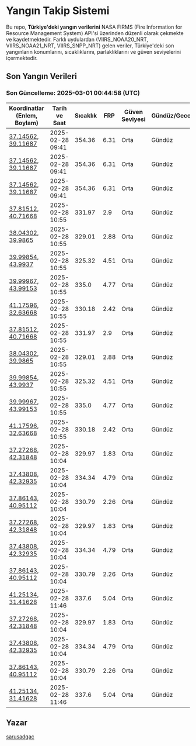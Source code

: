 # Yangın Takip Sistemi

Bu repo, **Türkiye'deki yangın verilerini** NASA FIRMS (Fire Information for Resource Management System) API'si üzerinden düzenli olarak çekmekte ve kaydetmektedir. Farklı uydulardan (VIIRS_NOAA20_NRT, VIIRS_NOAA21_NRT, VIIRS_SNPP_NRT) gelen veriler, Türkiye'deki son yangınların konumlarını, sıcaklıklarını, parlaklıklarını ve güven seviyelerini içermektedir.

## Son Yangın Verileri
### Son Güncelleme: 2025-03-01 00:44:58 (UTC)

| Koordinatlar (Enlem, Boylam) | Tarih ve Saat | Sıcaklık | FRP | Güven Seviyesi | Gündüz/Gece |
|-----------------------------|----------------|----------|-----|----------------|-------------|
| [37.14562, 39.11687](https://www.google.com/maps?q=37.14562,39.11687) | 2025-02-28 09:41 | 354.36 | 6.31 | Orta | Gündüz |
| [37.14562, 39.11687](https://www.google.com/maps?q=37.14562,39.11687) | 2025-02-28 09:41 | 354.36 | 6.31 | Orta | Gündüz |
| [37.14562, 39.11687](https://www.google.com/maps?q=37.14562,39.11687) | 2025-02-28 09:41 | 354.36 | 6.31 | Orta | Gündüz |
| [37.81512, 40.71668](https://www.google.com/maps?q=37.81512,40.71668) | 2025-02-28 10:55 | 331.97 | 2.9 | Orta | Gündüz |
| [38.04302, 39.9865](https://www.google.com/maps?q=38.04302,39.9865) | 2025-02-28 10:55 | 329.01 | 2.88 | Orta | Gündüz |
| [39.99854, 43.9937](https://www.google.com/maps?q=39.99854,43.9937) | 2025-02-28 10:55 | 325.32 | 4.51 | Orta | Gündüz |
| [39.99967, 43.99153](https://www.google.com/maps?q=39.99967,43.99153) | 2025-02-28 10:55 | 335.0 | 4.77 | Orta | Gündüz |
| [41.17596, 32.63668](https://www.google.com/maps?q=41.17596,32.63668) | 2025-02-28 10:55 | 330.18 | 2.42 | Orta | Gündüz |
| [37.81512, 40.71668](https://www.google.com/maps?q=37.81512,40.71668) | 2025-02-28 10:55 | 331.97 | 2.9 | Orta | Gündüz |
| [38.04302, 39.9865](https://www.google.com/maps?q=38.04302,39.9865) | 2025-02-28 10:55 | 329.01 | 2.88 | Orta | Gündüz |
| [39.99854, 43.9937](https://www.google.com/maps?q=39.99854,43.9937) | 2025-02-28 10:55 | 325.32 | 4.51 | Orta | Gündüz |
| [39.99967, 43.99153](https://www.google.com/maps?q=39.99967,43.99153) | 2025-02-28 10:55 | 335.0 | 4.77 | Orta | Gündüz |
| [41.17596, 32.63668](https://www.google.com/maps?q=41.17596,32.63668) | 2025-02-28 10:55 | 330.18 | 2.42 | Orta | Gündüz |
| [37.27268, 42.31848](https://www.google.com/maps?q=37.27268,42.31848) | 2025-02-28 10:04 | 329.97 | 1.83 | Orta | Gündüz |
| [37.43808, 42.32935](https://www.google.com/maps?q=37.43808,42.32935) | 2025-02-28 10:04 | 334.34 | 4.79 | Orta | Gündüz |
| [37.86143, 40.95112](https://www.google.com/maps?q=37.86143,40.95112) | 2025-02-28 10:04 | 330.79 | 2.26 | Orta | Gündüz |
| [37.27268, 42.31848](https://www.google.com/maps?q=37.27268,42.31848) | 2025-02-28 10:04 | 329.97 | 1.83 | Orta | Gündüz |
| [37.43808, 42.32935](https://www.google.com/maps?q=37.43808,42.32935) | 2025-02-28 10:04 | 334.34 | 4.79 | Orta | Gündüz |
| [37.86143, 40.95112](https://www.google.com/maps?q=37.86143,40.95112) | 2025-02-28 10:04 | 330.79 | 2.26 | Orta | Gündüz |
| [41.25134, 31.41628](https://www.google.com/maps?q=41.25134,31.41628) | 2025-02-28 11:46 | 337.6 | 5.04 | Orta | Gündüz |
| [37.27268, 42.31848](https://www.google.com/maps?q=37.27268,42.31848) | 2025-02-28 10:04 | 329.97 | 1.83 | Orta | Gündüz |
| [37.43808, 42.32935](https://www.google.com/maps?q=37.43808,42.32935) | 2025-02-28 10:04 | 334.34 | 4.79 | Orta | Gündüz |
| [37.86143, 40.95112](https://www.google.com/maps?q=37.86143,40.95112) | 2025-02-28 10:04 | 330.79 | 2.26 | Orta | Gündüz |
| [41.25134, 31.41628](https://www.google.com/maps?q=41.25134,31.41628) | 2025-02-28 11:46 | 337.6 | 5.04 | Orta | Gündüz |

## Yazar

[sarusadgac](https://x.com/sarusadgac)
